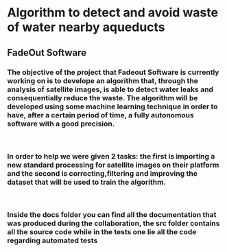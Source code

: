 # Algorithm to detect and avoid waste of water nearby aqueducts
## FadeOut Software
### The objective of the project that Fadeout Software is currently working on is to develope an algorithm that, through the analysis of satellite images, is able to detect water leaks and consequentially reduce the waste. The algorithm will be developed using some machine learning technique in order to have, after a certain period of time, a fully autonomous software with a good precision.
</br>

### In order to help we were given 2 tasks: the first is importing a new standard processing for satellite images on their platform and the second is correcting,filtering and improving the dataset that will be used to train the algorithm.
</br>

### Inside the docs folder you can find all the documentation that was produced during the collaboration, the src folder contains all the source code while in the tests one lie all the code regarding automated tests


